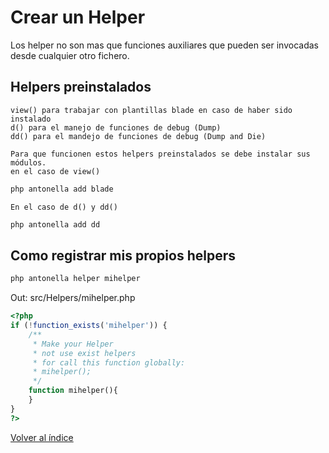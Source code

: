 # Crear un Helper

Los helper no son mas que funciones auxiliares que pueden ser invocadas desde cualquier otro fichero.

## Helpers preinstalados

```text
view() para trabajar con plantillas blade en caso de haber sido instalado
d() para el manejo de funciones de debug (Dump)
dd() para el mandejo de funciones de debug (Dump and Die)
```
```text
Para que funcionen estos helpers preinstalados se debe instalar sus módulos. 
en el caso de view()
```
```bash
php antonella add blade
```
```text
En el caso de d() y dd()
```
```bash
php antonella add dd
```

## Como registrar mis propios helpers

```bash
php antonella helper mihelper
```

Out: src/Helpers/mihelper.php

```php
<?php
if (!function_exists('mihelper')) {
    /**
     * Make your Helper
     * not use exist helpers
     * for call this function globally:
     * mihelper();
     */
    function mihelper(){
    } 
}
?>
```

[Volver al índice](https://github.com/cehojac/antonella-framework-for-wp/tree/1.8/docs/1.8/readme.md)
